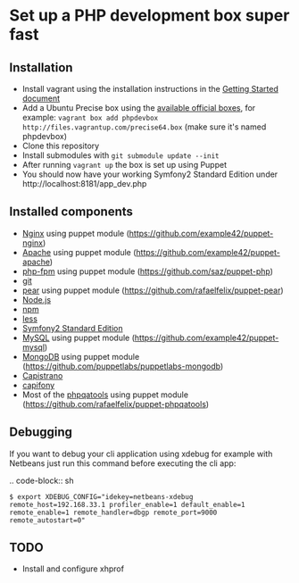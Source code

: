 Set up a PHP development box super fast
=======================================

Installation
------------

* Install vagrant using the installation instructions in the [Getting Started document](http://vagrantup.com/v1/docs/getting-started/index.html)
* Add a Ubuntu Precise box using the [available official boxes](https://github.com/mitchellh/vagrant/wiki/Available-Vagrant-Boxes), for example: ```vagrant box add phpdevbox http://files.vagrantup.com/precise64.box``` (make sure it's named phpdevbox)
* Clone this repository
* Install submodules with ```git submodule update --init```
* After running ```vagrant up``` the box is set up using Puppet
* You should now have your working Symfony2 Standard Edition under http://localhost:8181/app_dev.php

Installed components
--------------------

* [Nginx](http://nginx.org) using puppet module (https://github.com/example42/puppet-nginx)
* [Apache](http://httpd.apache.org/) using puppet module (https://github.com/example42/puppet-apache)
* [php-fpm](http://php-fpm.org) using puppet module (https://github.com/saz/puppet-php)
* [git](http://git-scm.com/)
* [pear](http://pear.php.net/) using puppet module (https://github.com/rafaelfelix/puppet-pear)
* [Node.js](http://nodejs.org/)
* [npm](http://npmjs.org/)
* [less](http://lesscss.org/)
* [Symfony2 Standard Edition](https://github.com/symfony/symfony-standard)
* [MySQL](http://dev.mysql.com/downloads/mysql/) using puppet module (https://github.com/example42/puppet-mysql)
* [MongoDB](http://www.mongodb.org/) using puppet module (https://github.com/puppetlabs/puppetlabs-mongodb)
* [Capistrano](https://github.com/capistrano/capistrano)
* [capifony](http://capifony.org/)
* Most of the [phpqatools](http://www.phpqatools.org) using puppet module (https://github.com/rafaelfelix/puppet-phpqatools)

Debugging
---------

If you want to debug your cli application using xdebug for example with Netbeans just run this command before executing the cli app:

.. code-block:: sh

    $ export XDEBUG_CONFIG="idekey=netbeans-xdebug remote_host=192.168.33.1 profiler_enable=1 default_enable=1 remote_enable=1 remote_handler=dbgp remote_port=9000 remote_autostart=0"

TODO
----

* Install and configure xhprof
